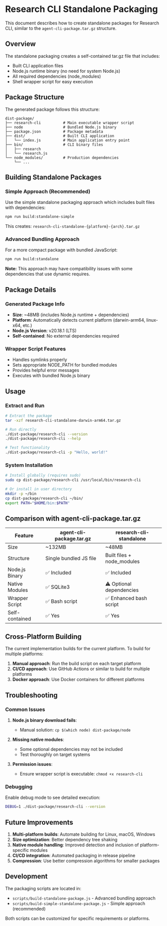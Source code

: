 # Research CLI Standalone Packaging

This document describes how to create standalone packages for Research CLI, similar to the `agent-cli-package.tar.gz` structure.

## Overview

The standalone packaging creates a self-contained tar.gz file that includes:
- Built CLI application files
- Node.js runtime binary (no need for system Node.js)
- All required dependencies (node_modules)
- Shell wrapper script for easy execution

## Package Structure

The generated package follows this structure:

```
dist-package/
├── research-cli          # Main executable wrapper script
├── node                  # Bundled Node.js binary
├── package.json          # Package metadata
├── dist/                 # Built CLI application
│   └── index.js          # Main application entry point
├── bin/                  # CLI binary files
│   ├── research
│   └── research.js
└── node_modules/         # Production dependencies
    └── ...
```

## Building Standalone Packages

### Simple Approach (Recommended)

Use the simple standalone packaging approach which includes built files with dependencies:

```bash
npm run build:standalone-simple
```

This creates: `research-cli-standalone-{platform}-{arch}.tar.gz`

### Advanced Bundling Approach

For a more compact package with bundled JavaScript:

```bash
npm run build:standalone
```

**Note:** This approach may have compatibility issues with some dependencies that use dynamic requires.

## Package Details

### Generated Package Info
- **Size**: ~48MB (includes Node.js runtime + dependencies)
- **Platform**: Automatically detects current platform (darwin-arm64, linux-x64, etc.)
- **Node.js Version**: v20.18.1 (LTS)
- **Self-contained**: No external dependencies required

### Wrapper Script Features
- Handles symlinks properly
- Sets appropriate NODE_PATH for bundled modules
- Provides helpful error messages
- Executes with bundled Node.js binary

## Usage

### Extract and Run
```bash
# Extract the package
tar -xzf research-cli-standalone-darwin-arm64.tar.gz

# Run directly
./dist-package/research-cli --version
./dist-package/research-cli --help

# Test functionality
./dist-package/research-cli -p "Hello, world!"
```

### System Installation
```bash
# Install globally (requires sudo)
sudo cp dist-package/research-cli /usr/local/bin/research-cli

# Or install in user directory
mkdir -p ~/bin
cp dist-package/research-cli ~/bin/
export PATH="$HOME/bin:$PATH"
```

## Comparison with agent-cli-package.tar.gz

| Feature | agent-cli-package.tar.gz | research-cli-standalone |
|---------|-------------------------|------------------------|
| Size | ~132MB | ~48MB |
| Structure | Single bundled JS file | Built files + node_modules |
| Node.js Binary | ✅ Included | ✅ Included |
| Native Modules | ✅ SQLite3 | ⚠️ Optional dependencies |
| Wrapper Script | ✅ Bash script | ✅ Enhanced bash script |
| Self-contained | ✅ Yes | ✅ Yes |

## Cross-Platform Building

The current implementation builds for the current platform. To build for multiple platforms:

1. **Manual approach**: Run the build script on each target platform
2. **CI/CD approach**: Use GitHub Actions or similar to build for multiple platforms
3. **Docker approach**: Use Docker containers for different platforms

## Troubleshooting

### Common Issues

1. **Node.js binary download fails**: 
   - Manual solution: `cp $(which node) dist-package/node`
   
2. **Missing native modules**:
   - Some optional dependencies may not be included
   - Test thoroughly on target systems

3. **Permission issues**:
   - Ensure wrapper script is executable: `chmod +x research-cli`

### Debugging

Enable debug mode to see detailed execution:
```bash
DEBUG=1 ./dist-package/research-cli --version
```

## Future Improvements

1. **Multi-platform builds**: Automate building for Linux, macOS, Windows
2. **Size optimization**: Better dependency tree shaking
3. **Native module handling**: Improved detection and inclusion of platform-specific modules
4. **CI/CD integration**: Automated packaging in release pipeline
5. **Compression**: Use better compression algorithms for smaller packages

## Development

The packaging scripts are located in:
- `scripts/build-standalone-package.js` - Advanced bundling approach
- `scripts/build-simple-standalone-package.js` - Simple approach (recommended)

Both scripts can be customized for specific requirements or platforms.
